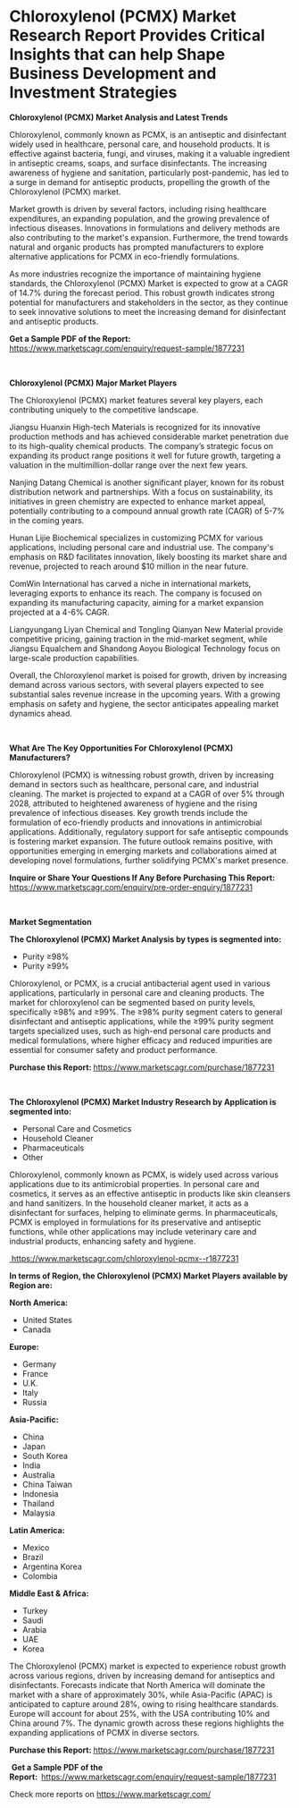 <p><h1>Chloroxylenol (PCMX) Market Research Report Provides Critical Insights that can help Shape Business Development and Investment Strategies</h1></p><p><strong>Chloroxylenol (PCMX) Market Analysis and Latest Trends</strong></p>
<p><p>Chloroxylenol, commonly known as PCMX, is an antiseptic and disinfectant widely used in healthcare, personal care, and household products. It is effective against bacteria, fungi, and viruses, making it a valuable ingredient in antiseptic creams, soaps, and surface disinfectants. The increasing awareness of hygiene and sanitation, particularly post-pandemic, has led to a surge in demand for antiseptic products, propelling the growth of the Chloroxylenol (PCMX) market.</p><p>Market growth is driven by several factors, including rising healthcare expenditures, an expanding population, and the growing prevalence of infectious diseases. Innovations in formulations and delivery methods are also contributing to the market's expansion. Furthermore, the trend towards natural and organic products has prompted manufacturers to explore alternative applications for PCMX in eco-friendly formulations.</p><p>As more industries recognize the importance of maintaining hygiene standards, the Chloroxylenol (PCMX) Market is expected to grow at a CAGR of 14.7% during the forecast period. This robust growth indicates strong potential for manufacturers and stakeholders in the sector, as they continue to seek innovative solutions to meet the increasing demand for disinfectant and antiseptic products.</p></p>
<p><strong>Get a Sample PDF of the Report:&nbsp;</strong> <a href="https://www.marketscagr.com/enquiry/request-sample/1877231?utm_campaign=2235&utm_medium=2&utm_source=Github&utm_content=ia&utm_term=04022025&utm_id=chloroxylenol-pcmx">https://www.marketscagr.com/enquiry/request-sample/1877231</a></p>
<p>&nbsp;</p>
<p><strong>Chloroxylenol (PCMX) Major Market Players</strong></p>
<p><p>The Chloroxylenol (PCMX) market features several key players, each contributing uniquely to the competitive landscape. </p><p>Jiangsu Huanxin High-tech Materials is recognized for its innovative production methods and has achieved considerable market penetration due to its high-quality chemical products. The company’s strategic focus on expanding its product range positions it well for future growth, targeting a valuation in the multimillion-dollar range over the next few years.</p><p>Nanjing Datang Chemical is another significant player, known for its robust distribution network and partnerships. With a focus on sustainability, its initiatives in green chemistry are expected to enhance market appeal, potentially contributing to a compound annual growth rate (CAGR) of 5-7% in the coming years.</p><p>Hunan Lijie Biochemical specializes in customizing PCMX for various applications, including personal care and industrial use. The company's emphasis on R&D facilitates innovation, likely boosting its market share and revenue, projected to reach around $10 million in the near future.</p><p>ComWin International has carved a niche in international markets, leveraging exports to enhance its reach. The company is focused on expanding its manufacturing capacity, aiming for a market expansion projected at a 4-6% CAGR.</p><p>Liangyungang Liyan Chemical and Tongling Qianyan New Material provide competitive pricing, gaining traction in the mid-market segment, while Jiangsu Equalchem and Shandong Aoyou Biological Technology focus on large-scale production capabilities.</p><p>Overall, the Chloroxylenol market is poised for growth, driven by increasing demand across various sectors, with several players expected to see substantial sales revenue increase in the upcoming years. With a growing emphasis on safety and hygiene, the sector anticipates appealing market dynamics ahead.</p></p>
<p>&nbsp;</p>
<p><strong>What Are The Key Opportunities For Chloroxylenol (PCMX) Manufacturers?</strong></p>
<p><p>Chloroxylenol (PCMX) is witnessing robust growth, driven by increasing demand in sectors such as healthcare, personal care, and industrial cleaning. The market is projected to expand at a CAGR of over 5% through 2028, attributed to heightened awareness of hygiene and the rising prevalence of infectious diseases. Key growth trends include the formulation of eco-friendly products and innovations in antimicrobial applications. Additionally, regulatory support for safe antiseptic compounds is fostering market expansion. The future outlook remains positive, with opportunities emerging in emerging markets and collaborations aimed at developing novel formulations, further solidifying PCMX's market presence.</p></p>
<p><strong>Inquire or Share Your Questions If Any Before Purchasing This Report:</strong> <a href="https://www.marketscagr.com/enquiry/pre-order-enquiry/1877231?utm_campaign=2235&utm_medium=2&utm_source=Github&utm_content=ia&utm_term=04022025&utm_id=chloroxylenol-pcmx">https://www.marketscagr.com/enquiry/pre-order-enquiry/1877231</a></p>
<p>&nbsp;</p>
<p><strong>Market Segmentation</strong></p>
<p><strong>The Chloroxylenol (PCMX) Market Analysis by types is segmented into:</strong></p>
<p><ul><li>Purity ≥98%</li><li>Purity ≥99%</li></ul></p>
<p><p>Chloroxylenol, or PCMX, is a crucial antibacterial agent used in various applications, particularly in personal care and cleaning products. The market for chloroxylenol can be segmented based on purity levels, specifically ≥98% and ≥99%. The ≥98% purity segment caters to general disinfectant and antiseptic applications, while the ≥99% purity segment targets specialized uses, such as high-end personal care products and medical formulations, where higher efficacy and reduced impurities are essential for consumer safety and product performance.</p></p>
<p><strong>Purchase this Report:&nbsp;</strong><a href="https://www.marketscagr.com/purchase/1877231?utm_campaign=2235&utm_medium=2&utm_source=Github&utm_content=ia&utm_term=04022025&utm_id=chloroxylenol-pcmx">https://www.marketscagr.com/purchase/1877231</a></p>
<p>&nbsp;</p>
<p><strong>The Chloroxylenol (PCMX) Market Industry Research by Application is segmented into:</strong></p>
<p><ul><li>Personal Care and Cosmetics</li><li>Household Cleaner</li><li>Pharmaceuticals</li><li>Other</li></ul></p>
<p><p>Chloroxylenol, commonly known as PCMX, is widely used across various applications due to its antimicrobial properties. In personal care and cosmetics, it serves as an effective antiseptic in products like skin cleansers and hand sanitizers. In the household cleaner market, it acts as a disinfectant for surfaces, helping to eliminate germs. In pharmaceuticals, PCMX is employed in formulations for its preservative and antiseptic functions, while other applications may include veterinary care and industrial products, enhancing safety and hygiene.</p></p>
<p><a href="https://www.marketscagr.com/chloroxylenol-pcmx--r1877231?utm_campaign=2235&utm_medium=2&utm_source=Github&utm_content=ia&utm_term=04022025&utm_id=chloroxylenol-pcmx">&nbsp;https://www.marketscagr.com/chloroxylenol-pcmx--r1877231</a></p>
<p><strong>In terms of Region, the Chloroxylenol (PCMX) Market Players available by Region are:</strong></p>
<p>
    <p> <strong> North America: </strong>
        <ul>
            <li>United States</li>
            <li>Canada</li>
        </ul>
        </p> 
    <p> <strong> Europe: </strong>
        <ul>
            <li>Germany</li>
            <li>France</li>
            <li>U.K.</li>
            <li>Italy</li>
            <li>Russia</li>
        </ul>
        </p> 
    <p> <strong> Asia-Pacific: </strong>
        <ul>
            <li>China</li>
            <li>Japan</li>
            <li>South Korea</li>
            <li>India</li>
            <li>Australia</li>
            <li>China Taiwan</li>
            <li>Indonesia</li>
            <li>Thailand</li>
            <li>Malaysia</li>
        </ul>
        </p> 
    <p> <strong> Latin America: </strong>
        <ul>
            <li>Mexico</li>
            <li>Brazil</li>
            <li>Argentina Korea</li>
            <li>Colombia</li>
        </ul>
        </p> 
    <p> <strong> Middle East & Africa: </strong>
        <ul>
            <li>Turkey</li>
            <li>Saudi</li>
            <li>Arabia</li>
            <li>UAE</li>
            <li>Korea</li>
        </ul>
    </p>
    </p>
<p><p>The Chloroxylenol (PCMX) market is expected to experience robust growth across various regions, driven by increasing demand for antiseptics and disinfectants. Forecasts indicate that North America will dominate the market with a share of approximately 30%, while Asia-Pacific (APAC) is anticipated to capture around 28%, owing to rising healthcare standards. Europe will account for about 25%, with the USA contributing 10% and China around 7%. The dynamic growth across these regions highlights the expanding applications of PCMX in diverse sectors.</p></p>
<p><strong>Purchase this Report: </strong><a href="https://www.marketscagr.com/purchase/1877231?utm_campaign=2235&utm_medium=2&utm_source=Github&utm_content=ia&utm_term=04022025&utm_id=chloroxylenol-pcmx">https://www.marketscagr.com/purchase/1877231</a></p>
<p>&nbsp;<strong>Get a Sample PDF of the Report:&nbsp;&nbsp;</strong><a href="https://www.marketscagr.com/enquiry/request-sample/1877231?utm_campaign=2235&utm_medium=2&utm_source=Github&utm_content=ia&utm_term=04022025&utm_id=chloroxylenol-pcmx">https://www.marketscagr.com/enquiry/request-sample/1877231</a></p>
<p><strong></strong></p>
<p>Check more reports on <a href="https://www.marketscagr.com/?utm_campaign=2235&utm_medium=2&utm_source=Github&utm_content=ia&utm_term=04022025&utm_id=chloroxylenol-pcmx">https://www.marketscagr.com/</a></p>